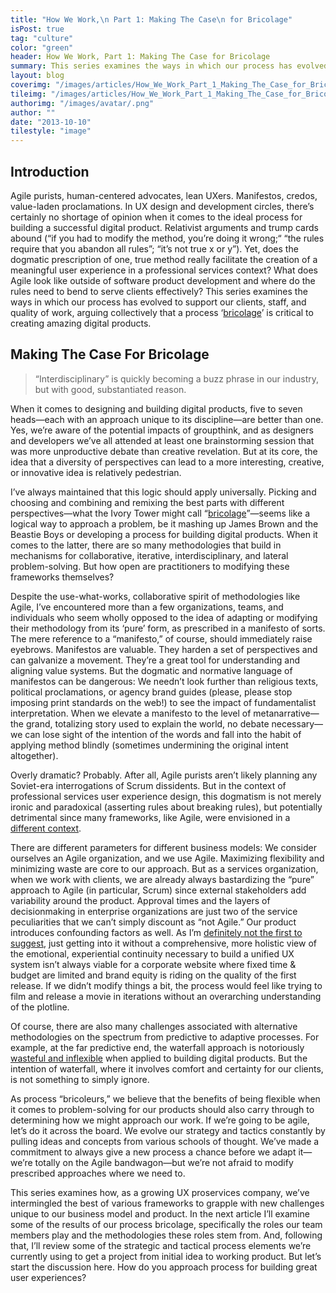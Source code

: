 ```yaml
---
title: "How We Work,\n Part 1: Making The Case\n for Bricolage"
isPost: true
tag: "culture"
color: "green"
header: How We Work, Part 1: Making The Case for Bricolage
summary: This series examines the ways in which our process has evolved to support our clients, staff, and quality of work, arguing collectively that a process ‘bricolage’ is critical to creating amazing digital products.
layout: blog
coverimg: "/images/articles/How_We_Work_Part_1_Making_The_Case_for_Bricolage/cover.jpg"
tileimg: "/images/articles/How_We_Work_Part_1_Making_The_Case_for_Bricolage/tile.jpg"
authorimg: "/images/avatar/.png"
author: ""
date: "2013-10-10"
tilestyle: "image"
---
```


## Introduction

Agile purists, human-centered advocates, lean UXers. Manifestos, credos, value-laden proclamations. In UX design and development circles, there’s certainly no shortage of opinion when it comes to the ideal process for building a successful digital product. Relativist arguments and trump cards abound (“if you had to modify the method, you’re doing it wrong;“ “the rules require that you abandon all rules”; “it’s not true x or y”). Yet, does the dogmatic prescription of one, true method really facilitate the creation of a meaningful user experience in a professional services context? What does Agile look like outside of software product development and where do the rules need to bend to serve clients effectively? This series examines the ways in which our process has evolved to support our clients, staff, and quality of work, arguing collectively that a process ‘[bricolage](http://en.wikipedia.org/wiki/Bricolage)’ is critical to creating amazing digital products.

## Making The Case For Bricolage

> “Interdisciplinary” is quickly becoming a buzz phrase in our industry, but with good, substantiated reason.

When it comes to designing and building digital products, five to seven heads—each with an approach unique to its discipline—are better than one. Yes, we’re aware of the potential impacts of groupthink, and as designers and developers we’ve all attended at least one brainstorming session that was more unproductive debate than creative revelation. But at its core, the idea that a diversity of perspectives can lead to a more interesting, creative, or innovative idea is relatively pedestrian.

I’ve always maintained that this logic should apply universally. Picking and choosing and combining and remixing the best parts with different perspectives—what the Ivory Tower might call “[bricolage](http://en.wikipedia.org/wiki/Bricolage)”—seems like a logical way to approach a problem, be it mashing up James Brown and the Beastie Boys or developing a process for building digital products. When it comes to the latter, there are so many methodologies that build in mechanisms for collaborative, iterative, interdisciplinary, and lateral problem-solving. But how open are practitioners to modifying these frameworks themselves? 

Despite the use-what-works, collaborative spirit of methodologies like Agile, I’ve encountered more than a few organizations, teams, and individuals who seem wholly opposed to the idea of adapting or modifying their methodology from its ‘pure’ form, as prescribed in a manifesto of sorts. The mere reference to a “manifesto,” of course, should immediately raise eyebrows. Manifestos are valuable. They harden a set of perspectives and can galvanize a movement. They’re a great tool for understanding and aligning value systems. But the dogmatic and normative language of manifestos can be dangerous: We needn’t look further than religious texts, political proclamations, or agency brand guides (please, please stop imposing print standards on the web!) to see the impact of fundamentalist interpretation. When we elevate a manifesto to the level of metanarrative—the grand, totalizing story used to explain the world, no debate necessary—we can lose sight of the intention of the words and fall into the habit of applying method blindly (sometimes undermining the original intent altogether).

Overly dramatic? Probably. After all, Agile purists aren’t likely planning any Soviet-era interrogations of Scrum dissidents. But in the context of professional services user experience design, this dogmatism is not merely ironic and paradoxical (asserting rules about breaking rules), but potentially detrimental since many frameworks, like Agile, were envisioned in a [different context](http://en.wikipedia.org/wiki/Agile_software_development#Suitability). 

There are different parameters for different business models: We consider ourselves an Agile organization, and we use Agile. Maximizing flexibility and minimizing waste are core to our approach. But as a services organization, when we work with clients, we are already always bastardizing the “pure” approach to Agile (in particular, Scrum) since external stakeholders add variability around the product. Approval times and the layers of decisionmaking in enterprise organizations are just two of the service peculiarities that we can’t simply discount as “not Agile.” Our product introduces confounding factors as well. As I’m [definitely not the first to suggest](http://boxesandarrows.com/bringing-user-centered-design-to-the-agile-environment/), just getting into it without a comprehensive, more holistic view of the emotional, experiential continuity necessary to build a unified UX system isn’t always viable for a corporate website where fixed time &amp; budget are limited and brand equity is riding on the quality of the first release. If we didn’t modify things a bit, the process would feel like trying to film and release a movie in iterations without an overarching understanding of the plotline. 

Of course, there are also many challenges associated with alternative methodologies on the spectrum from predictive to adaptive processes. For example, at the far predictive end, the waterfall approach is notoriously [wasteful and inflexible](http://en.wikipedia.org/wiki/Waterfall_model#Criticism) when applied to building digital products. But the intention of waterfall, where it involves comfort and certainty for our clients, is not something to simply ignore. 

As process “bricoleurs,” we believe that the benefits of being flexible when it comes to problem-solving for our products should also carry through to determining how we might approach our work. If we’re going to be agile, let’s do it across the board. We evolve our strategy and tactics constantly by pulling ideas and concepts from various schools of thought. We’ve made a commitment to always give a new process a chance before we adapt it—we’re totally on the Agile bandwagon—but we’re not afraid to modify prescribed approaches where we need to.

This series examines how, as a growing UX proservices company, we’ve intermingled the best of various frameworks to grapple with new challenges unique to our business model and product. In the next article I’ll examine some of the results of our process bricolage, specifically the roles our team members play and the methodologies these roles stem from. And, following that, I’ll review some of the strategic and tactical process elements we’re currently using to get a project from initial idea to working product. But let’s start the discussion here. How do you approach process for building great user experiences?